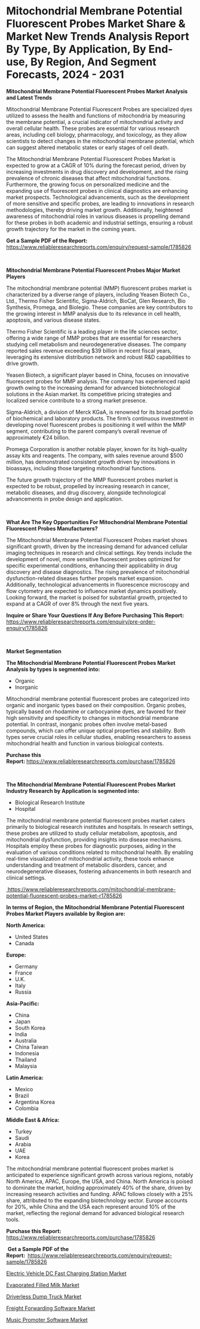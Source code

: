 <p><h1>Mitochondrial Membrane Potential Fluorescent Probes Market Share & Market New Trends Analysis Report By Type, By Application, By End-use, By Region, And Segment Forecasts, 2024 - 2031</h1></p><p><strong>Mitochondrial Membrane Potential Fluorescent Probes Market Analysis and Latest Trends</strong></p>
<p><p>Mitochondrial Membrane Potential Fluorescent Probes are specialized dyes utilized to assess the health and functions of mitochondria by measuring the membrane potential, a crucial indicator of mitochondrial activity and overall cellular health. These probes are essential for various research areas, including cell biology, pharmacology, and toxicology, as they allow scientists to detect changes in the mitochondrial membrane potential, which can suggest altered metabolic states or early stages of cell death.</p><p>The Mitochondrial Membrane Potential Fluorescent Probes Market is expected to grow at a CAGR of 10% during the forecast period, driven by increasing investments in drug discovery and development, and the rising prevalence of chronic diseases that affect mitochondrial functions. Furthermore, the growing focus on personalized medicine and the expanding use of fluorescent probes in clinical diagnostics are enhancing market prospects. Technological advancements, such as the development of more sensitive and specific probes, are leading to innovations in research methodologies, thereby driving market growth. Additionally, heightened awareness of mitochondrial roles in various diseases is propelling demand for these probes in both academic and industrial settings, ensuring a robust growth trajectory for the market in the coming years.</p></p>
<p><strong>Get a Sample PDF of the Report:&nbsp;</strong> <a href="https://www.reliableresearchreports.com/enquiry/request-sample/1785826?utm_campaign=40&utm_medium=2&utm_source=Github&utm_content=ia&utm_term=09102024&utm_id=mitochondrial-membrane-potential-fluorescent-probes">https://www.reliableresearchreports.com/enquiry/request-sample/1785826</a></p>
<p>&nbsp;</p>
<p><strong>Mitochondrial Membrane Potential Fluorescent Probes Major Market Players</strong></p>
<p><p>The mitochondrial membrane potential (MMP) fluorescent probes market is characterized by a diverse range of players, including Yeasen Biotech Co., Ltd., Thermo Fisher Scientific, Sigma-Aldrich, BioCat, Glen Research, Bio Synthesis, Promega, and Biolegio. These companies are key contributors to the growing interest in MMP analysis due to its relevance in cell health, apoptosis, and various disease states.</p><p>Thermo Fisher Scientific is a leading player in the life sciences sector, offering a wide range of MMP probes that are essential for researchers studying cell metabolism and neurodegenerative diseases. The company reported sales revenue exceeding $39 billion in recent fiscal years, leveraging its extensive distribution network and robust R&D capabilities to drive growth.</p><p>Yeasen Biotech, a significant player based in China, focuses on innovative fluorescent probes for MMP analysis. The company has experienced rapid growth owing to the increasing demand for advanced biotechnological solutions in the Asian market. Its competitive pricing strategies and localized service contribute to a strong market presence.</p><p>Sigma-Aldrich, a division of Merck KGaA, is renowned for its broad portfolio of biochemical and laboratory products. The firm’s continuous investment in developing novel fluorescent probes is positioning it well within the MMP segment, contributing to the parent company’s overall revenue of approximately €24 billion.</p><p>Promega Corporation is another notable player, known for its high-quality assay kits and reagents. The company, with sales revenue around $500 million, has demonstrated consistent growth driven by innovations in bioassays, including those targeting mitochondrial functions.</p><p>The future growth trajectory of the MMP fluorescent probes market is expected to be robust, propelled by increasing research in cancer, metabolic diseases, and drug discovery, alongside technological advancements in probe design and application.</p></p>
<p>&nbsp;</p>
<p><strong>What Are The Key Opportunities For Mitochondrial Membrane Potential Fluorescent Probes Manufacturers?</strong></p>
<p><p>The Mitochondrial Membrane Potential Fluorescent Probes market shows significant growth, driven by the increasing demand for advanced cellular imaging techniques in research and clinical settings. Key trends include the development of novel, more sensitive fluorescent probes optimized for specific experimental conditions, enhancing their applicability in drug discovery and disease diagnostics. The rising prevalence of mitochondrial dysfunction-related diseases further propels market expansion. Additionally, technological advancements in fluorescence microscopy and flow cytometry are expected to influence market dynamics positively. Looking forward, the market is poised for substantial growth, projected to expand at a CAGR of over 8% through the next five years.</p></p>
<p><strong>Inquire or Share Your Questions If Any Before Purchasing This Report:</strong> <a href="https://www.reliableresearchreports.com/enquiry/pre-order-enquiry/1785826?utm_campaign=40&utm_medium=2&utm_source=Github&utm_content=ia&utm_term=09102024&utm_id=mitochondrial-membrane-potential-fluorescent-probes">https://www.reliableresearchreports.com/enquiry/pre-order-enquiry/1785826</a></p>
<p>&nbsp;</p>
<p><strong>Market Segmentation</strong></p>
<p><strong>The Mitochondrial Membrane Potential Fluorescent Probes Market Analysis by types is segmented into:</strong></p>
<p><ul><li>Organic</li><li>Inorganic</li></ul></p>
<p><p>Mitochondrial membrane potential fluorescent probes are categorized into organic and inorganic types based on their composition. Organic probes, typically based on rhodamine or carbocyanine dyes, are favored for their high sensitivity and specificity to changes in mitochondrial membrane potential. In contrast, inorganic probes often involve metal-based compounds, which can offer unique optical properties and stability. Both types serve crucial roles in cellular studies, enabling researchers to assess mitochondrial health and function in various biological contexts.</p></p>
<p><strong>Purchase this Report:&nbsp;</strong><a href="https://www.reliableresearchreports.com/purchase/1785826?utm_campaign=40&utm_medium=2&utm_source=Github&utm_content=ia&utm_term=09102024&utm_id=mitochondrial-membrane-potential-fluorescent-probes">https://www.reliableresearchreports.com/purchase/1785826</a></p>
<p>&nbsp;</p>
<p><strong>The Mitochondrial Membrane Potential Fluorescent Probes Market Industry Research by Application is segmented into:</strong></p>
<p><ul><li>Biological Research Institute</li><li>Hospital</li></ul></p>
<p><p>The mitochondrial membrane potential fluorescent probes market caters primarily to biological research institutes and hospitals. In research settings, these probes are utilized to study cellular metabolism, apoptosis, and mitochondrial dysfunction, providing insights into disease mechanisms. Hospitals employ these probes for diagnostic purposes, aiding in the evaluation of various conditions related to mitochondrial health. By enabling real-time visualization of mitochondrial activity, these tools enhance understanding and treatment of metabolic disorders, cancer, and neurodegenerative diseases, fostering advancements in both research and clinical settings.</p></p>
<p><a href="https://www.reliableresearchreports.com/mitochondrial-membrane-potential-fluorescent-probes-market-r1785826?utm_campaign=40&utm_medium=2&utm_source=Github&utm_content=ia&utm_term=09102024&utm_id=mitochondrial-membrane-potential-fluorescent-probes">&nbsp;https://www.reliableresearchreports.com/mitochondrial-membrane-potential-fluorescent-probes-market-r1785826</a></p>
<p><strong>In terms of Region, the Mitochondrial Membrane Potential Fluorescent Probes Market Players available by Region are:</strong></p>
<p>
    <p> <strong> North America: </strong>
        <ul>
            <li>United States</li>
            <li>Canada</li>
        </ul>
        </p> 
    <p> <strong> Europe: </strong>
        <ul>
            <li>Germany</li>
            <li>France</li>
            <li>U.K.</li>
            <li>Italy</li>
            <li>Russia</li>
        </ul>
        </p> 
    <p> <strong> Asia-Pacific: </strong>
        <ul>
            <li>China</li>
            <li>Japan</li>
            <li>South Korea</li>
            <li>India</li>
            <li>Australia</li>
            <li>China Taiwan</li>
            <li>Indonesia</li>
            <li>Thailand</li>
            <li>Malaysia</li>
        </ul>
        </p> 
    <p> <strong> Latin America: </strong>
        <ul>
            <li>Mexico</li>
            <li>Brazil</li>
            <li>Argentina Korea</li>
            <li>Colombia</li>
        </ul>
        </p> 
    <p> <strong> Middle East & Africa: </strong>
        <ul>
            <li>Turkey</li>
            <li>Saudi</li>
            <li>Arabia</li>
            <li>UAE</li>
            <li>Korea</li>
        </ul>
    </p>
    </p>
<p><p>The mitochondrial membrane potential fluorescent probes market is anticipated to experience significant growth across various regions, notably North America, APAC, Europe, the USA, and China. North America is poised to dominate the market, holding approximately 40% of the share, driven by increasing research activities and funding. APAC follows closely with a 25% share, attributed to the expanding biotechnology sector. Europe accounts for 20%, while China and the USA each represent around 10% of the market, reflecting the regional demand for advanced biological research tools.</p></p>
<p><strong>Purchase this Report: </strong><a href="https://www.reliableresearchreports.com/purchase/1785826?utm_campaign=40&utm_medium=2&utm_source=Github&utm_content=ia&utm_term=09102024&utm_id=mitochondrial-membrane-potential-fluorescent-probes">https://www.reliableresearchreports.com/purchase/1785826</a></p>
<p>&nbsp;<strong>Get a Sample PDF of the Report:&nbsp;&nbsp;</strong><a href="https://www.reliableresearchreports.com/enquiry/request-sample/1785826?utm_campaign=40&utm_medium=2&utm_source=Github&utm_content=ia&utm_term=09102024&utm_id=mitochondrial-membrane-potential-fluorescent-probes">https://www.reliableresearchreports.com/enquiry/request-sample/1785826</a></p>
<p><strong></strong></p>
<p><p><a href="https://github.com/GraceTurner587/Market-Research-Report-List-1/blob/main/electric-vehicle-dc-fast-charging-station-market.md?utm_campaign=40&utm_medium=2&utm_source=Github&utm_content=ia&utm_term=09102024&utm_id=mitochondrial-membrane-potential-fluorescent-probes">Electric Vehicle DC Fast Charging Station Market</a></p><p><a href="https://issuu.com/reportprime-2/docs/evaporated-filled-milk-market-size-_00fb23b0c708c7?utm_campaign=40&utm_medium=2&utm_source=Github&utm_content=ia&utm_term=09102024&utm_id=mitochondrial-membrane-potential-fluorescent-probes">Evaporated Filled Milk Market</a></p><p><a href="https://github.com/aiko92han/Market-Research-Report-List-1/blob/main/driverless-dump-truck-market.md?utm_campaign=40&utm_medium=2&utm_source=Github&utm_content=ia&utm_term=09102024&utm_id=mitochondrial-membrane-potential-fluorescent-probes">Driverless Dump Truck Market</a></p><p><a href="https://www.linkedin.com/pulse/freight-forwarding-software-market-shifts-strategic-analysis-ozyhe?utm_campaign=40&utm_medium=2&utm_source=Github&utm_content=ia&utm_term=09102024&utm_id=mitochondrial-membrane-potential-fluorescent-probes">Freight Forwarding Software Market</a></p><p><a href="https://www.linkedin.com/pulse/global-perspectives-music-promoter-software-market-trends-forecast-edkne?utm_campaign=40&utm_medium=2&utm_source=Github&utm_content=ia&utm_term=09102024&utm_id=mitochondrial-membrane-potential-fluorescent-probes">Music Promoter Software Market</a></p></p>
